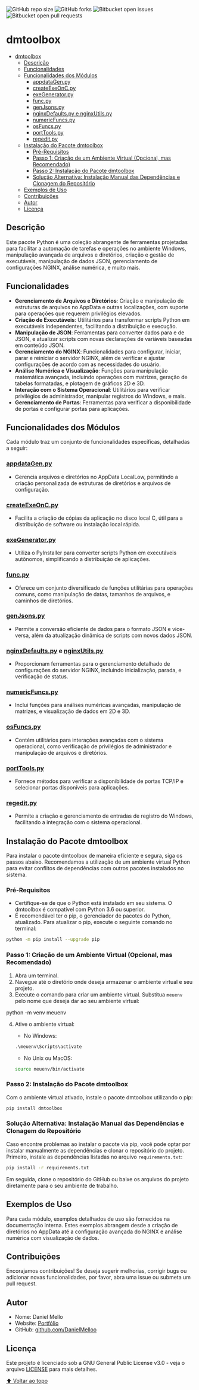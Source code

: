 
![GitHub repo size](https://img.shields.io/github/repo-size/DanielMelloo/dmtoolbox?style=for-the-badge)
![GitHub forks](https://img.shields.io/github/forks/DanielMelloo/dmtoolbox?style=for-the-badge)
![Bitbucket open issues ](https://img.shields.io/bitbucket/issues/DanielMelloo/dmtoolbox?style=for-the-badge)
![Bitbucket open pull requests ](https://img.shields.io/bitbucket/pr/DanielMelloo/dmtoolbox?style=for-the-badge)  


# dmtoolbox


- [dmtoolbox](#dmtoolbox)
  - [Descrição](#descrição)
  - [Funcionalidades](#funcionalidades)
  - [Funcionalidades dos Módulos](#funcionalidades-dos-módulos)
    - [appdataGen.py](#appdatagenpy)
    - [createExeOnC.py](#createexeoncpy)
    - [exeGenerator.py](#exegeneratorpy)
    - [func.py](#funcpy)
    - [genJsons.py](#genjsonspy)
    - [nginxDefaults.py  e nginxUtils.py](#nginxdefaultspy--e-nginxutilspy)
    - [numericFuncs.py](#numericfuncspy)
    - [osFuncs.py](#osfuncspy)
    - [portTools.py](#porttoolspy)
    - [regedit.py](#regeditpy)
  - [Instalação do Pacote dmtoolbox](#instalação-do-pacote-dmtoolbox)
    - [Pré-Requisitos](#pré-requisitos)
    - [Passo 1: Criação de um Ambiente Virtual (Opcional, mas Recomendado)](#passo-1-criação-de-um-ambiente-virtual-opcional-mas-recomendado)
    - [Passo 2: Instalação do Pacote dmtoolbox](#passo-2-instalação-do-pacote-dmtoolbox)
    - [Solução Alternativa: Instalação Manual das Dependências e Clonagem do Repositório](#solução-alternativa-instalação-manual-das-dependências-e-clonagem-do-repositório)
  - [Exemplos de Uso](#exemplos-de-uso)
  - [Contribuições](#contribuições)
  - [Autor](#autor)
  - [Licença](#licença)



## Descrição
Este pacote Python é uma coleção abrangente de ferramentas projetadas para facilitar a automação de tarefas e operações no ambiente Windows, manipulação avançada de arquivos e diretórios, criação e gestão de executáveis, manipulação de dados JSON, gerenciamento de configurações NGINX, análise numérica, e muito mais.


## Funcionalidades
- **Gerenciamento de Arquivos e Diretórios**: Criação e manipulação de estruturas de arquivos no AppData e outras localizações, com suporte para operações que requerem privilégios elevados.
- **Criação de Executáveis**: Utilitários para transformar scripts Python em executáveis independentes, facilitando a distribuição e execução.
- **Manipulação de JSON**: Ferramentas para converter dados para e de JSON, e atualizar scripts com novas declarações de variáveis baseadas em conteúdo JSON.
- **Gerenciamento do NGINX**: Funcionalidades para configurar, iniciar, parar e reiniciar o servidor NGINX, além de verificar e ajustar configurações de acordo com as necessidades do usuário.
- **Análise Numérica e Visualização**: Funções para manipulação matemática avançada, incluindo operações com matrizes, geração de tabelas formatadas, e plotagem de gráficos 2D e 3D.
- **Interação com o Sistema Operacional**: Utilitários para verificar privilégios de administrador, manipular registros do Windows, e mais.
- **Gerenciamento de Portas**: Ferramentas para verificar a disponibilidade de portas e configurar portas para aplicações.



## Funcionalidades dos Módulos
Cada módulo traz um conjunto de funcionalidades específicas, detalhadas a seguir:



### [appdataGen.py](https://github.com/DanielMelloo/dmtoolbox/blob/main/dmtoolbox/appdataGen.py)
- Gerencia arquivos e diretórios no AppData LocalLow, permitindo a criação personalizada de estruturas de diretórios e arquivos de configuração.

### [createExeOnC.py](https://github.com/DanielMelloo/dmtoolbox/blob/main/dmtoolbox/createExeOnC.py)

- Facilita a criação de cópias da aplicação no disco local C, útil para a distribuição de software ou instalação local rápida.

### [exeGenerator.py](https://github.com/DanielMelloo/dmtoolbox/blob/main/dmtoolbox/exeGenerator.py)
- Utiliza o PyInstaller para converter scripts Python em executáveis autônomos, simplificando a distribuição de aplicações.

### [func.py](https://github.com/DanielMelloo/dmtoolbox/blob/main/dmtoolbox/func.py)
- Oferece um conjunto diversificado de funções utilitárias para operações comuns, como manipulação de datas, tamanhos de arquivos, e caminhos de diretórios.

### [genJsons.py](https://github.com/DanielMelloo/dmtoolbox/blob/main/dmtoolbox/genJsons.py)
- Permite a conversão eficiente de dados para o formato JSON e vice-versa, além da atualização dinâmica de scripts com novos dados JSON.

### [nginxDefaults.py](https://github.com/DanielMelloo/dmtoolbox/blob/main/dmtoolbox/nginxDefaults.py)  e [nginxUtils.py](https://github.com/DanielMelloo/dmtoolbox/blob/main/dmtoolbox/nnginxUtils.py) 
- Proporcionam ferramentas para o gerenciamento detalhado de configurações do servidor NGINX, incluindo inicialização, parada, e verificação de status.

### [numericFuncs.py](https://github.com/DanielMelloo/dmtoolbox/blob/main/dmtoolbox/numericFuncs.py)
- Inclui funções para análises numéricas avançadas, manipulação de matrizes, e visualização de dados em 2D e 3D.

### [osFuncs.py](https://github.com/DanielMelloo/dmtoolbox/blob/main/dmtoolbox/osFuncs.py)
- Contém utilitários para interações avançadas com o sistema operacional, como verificação de privilégios de administrador e manipulação de arquivos e diretórios.

### [portTools.py](https://github.com/DanielMelloo/dmtoolbox/blob/main/dmtoolbox/portTools.py)
- Fornece métodos para verificar a disponibilidade de portas TCP/IP e selecionar portas disponíveis para aplicações.

### [regedit.py](https://github.com/DanielMelloo/dmtoolbox/blob/main/dmtoolbox/regedit.py)
- Permite a criação e gerenciamento de entradas de registro do Windows, facilitando a integração com o sistema operacional.



## Instalação do Pacote dmtoolbox

Para instalar o pacote dmtoolbox de maneira eficiente e segura, siga os passos abaixo. Recomendamos a utilização de um ambiente virtual Python para evitar conflitos de dependências com outros pacotes instalados no sistema.

### Pré-Requisitos

- Certifique-se de que o Python está instalado em seu sistema. O dmtoolbox é compatível com Python 3.6 ou superior.
- É recomendável ter o pip, o gerenciador de pacotes do Python, atualizado. Para atualizar o pip, execute o seguinte comando no terminal:
```bash
python -m pip install --upgrade pip
```

### Passo 1: Criação de um Ambiente Virtual (Opcional, mas Recomendado)

1. Abra um terminal.
2. Navegue até o diretório onde deseja armazenar o ambiente virtual e seu projeto.
3. Execute o comando para criar um ambiente virtual. Substitua `meuenv` pelo nome que deseja dar ao seu ambiente virtual:

python -m venv meuenv

4. Ative o ambiente virtual:

   - No Windows:
    ```powershell
    .\meuenv\Scripts\activate
    ```

    - No Unix ou MacOS:
    ```bash
    source meuenv/bin/activate
    ```

### Passo 2: Instalação do Pacote dmtoolbox

Com o ambiente virtual ativado, instale o pacote dmtoolbox utilizando o pip:
```bash
pip install dmtoolbox
```

### Solução Alternativa: Instalação Manual das Dependências e Clonagem do Repositório

Caso encontre problemas ao instalar o pacote via pip, você pode optar por instalar manualmente as dependências e clonar o repositório do projeto. Primeiro, instale as dependências listadas no arquivo `requirements.txt`:
```bash
pip install -r requirements.txt
```

Em seguida, clone o repositório do GitHub ou baixe os arquivos do projeto diretamente para o seu ambiente de trabalho.




## Exemplos de Uso
Para cada módulo, exemplos detalhados de uso são fornecidos na documentação interna. Estes exemplos abrangem desde a criação de diretórios no AppData até a configuração avançada do NGINX e análise numérica com visualização de dados.

## Contribuições
Encorajamos contribuições! Se deseja sugerir melhorias, corrigir bugs ou adicionar novas funcionalidades, por favor, abra uma issue ou submeta um pull request.


## Autor

- Nome: Daniel Mello
- Website: [Portfólio](https://www.danielmello.tech)
- GitHub: [github.com/DanielMelloo](https://github.com/DanielMelloo)


## Licença
Este projeto é licenciado sob a GNU General Public License v3.0 - veja o arquivo [LICENSE](LICENSE) para mais detalhes.


[⬆ Voltar ao topo](#dmtoolbox)